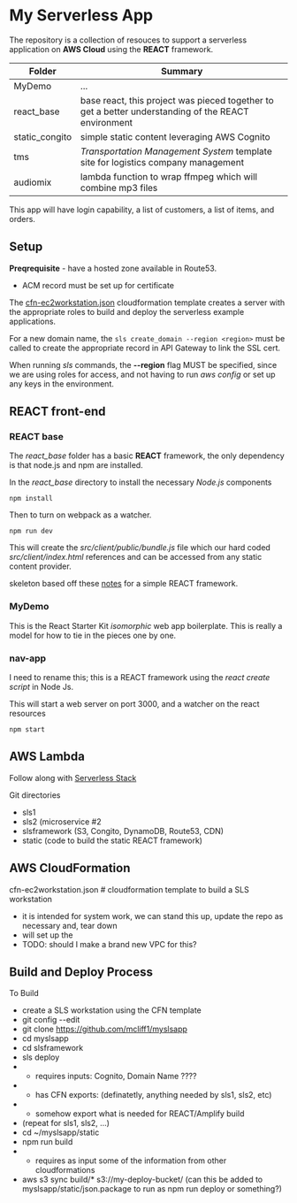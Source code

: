# My Serverless App


The repository is a collection of resouces to support a serverless application on **AWS Cloud** using the **REACT** framework.

Folder | Summary
---|---
MyDemo  |  ...
react_base  | base react, this project was pieced together to get a better understanding of the REACT environment
static_congito  |  simple static content leveraging AWS Cognito
tms  | *Transportation Management System* template site for logistics company management
audiomix | lambda function to wrap ffmpeg which will combine mp3 files

This app will have login capability, a list of customers, a list of items, and orders.

## Setup
**Preqrequisite** - have a hosted zone available in Route53.
 - ACM record must be set up for certificate

The [cfn-ec2workstation.json](cfn-ec2workstation.json) cloudformation template creates a server with the appropriate roles to build and deploy the serverless example applications.

For a new domain name, the `sls create_domain --region <region>` must be called to create the appropriate record in API Gateway to link the SSL cert.

When running *sls* commands, the **--region** flag MUST be specified, since we are using roles for access, and not having to run *aws config* or set up any keys in the environment.


## REACT front-end

### REACT base
The *react_base* folder has a basic **REACT** framework, the only dependency is that node.js and npm are installed.

In the *react_base* directory to install the necessary *Node.js* components

`npm install`

Then to turn on webpack as a watcher.

`npm run dev`

This will create the *src/client/public/bundle.js* file which our hard coded *src/client/index.html* references and can be accessed from any static content provider.

skeleton based off these [notes](http://blog.tamizhvendan.in/blog/2015/11/23/a-beginner-guide-to-setup-react-dot-js-environment-using-babel-6-and-webpack/) for a simple REACT framework.

### MyDemo

This is the React Starter Kit *isomorphic* web app boilerplate.  This is really a model for how to tie in the pieces one by one.


### nav-app

I need to rename this;  this is a REACT framework using the *react create script* in Node Js.

This will start a web server on port 3000, and a watcher on the react resources

`npm start`







## AWS Lambda

Follow along with [Serverless Stack](https://serverless-stack.com/)

Git directories
- sls1
- sls2 (microservice #2
- slsframework  (S3, Congito, DynamoDB, Route53, CDN)
- static  (code to build the static REACT framework)


## AWS CloudFormation

cfn-ec2workstation.json    #  cloudformation template to build a SLS workstation
  - it is intended for system work, we can stand this up,  update the repo as necessary and, tear down
  - will set up the
  - TODO:  should I make a brand new VPC for this?


## Build and Deploy Process

To Build
- create a SLS workstation using the CFN template
- git config --edit
- git clone https://github.com/mcliff1/myslsapp
- cd myslsapp
- cd slsframework
- sls deploy
- - requires inputs: Cognito, Domain Name ????
- - has CFN exports:  (definatetly, anything needed by sls1, sls2, etc)
- - somehow export what is needed for REACT/Amplify build
- (repeat for sls1, sls2, ...)
- cd ~/myslsapp/static
- npm run build
- - requires as input some of the information from other cloudformations
- aws s3 sync build/* s3://my-deploy-bucket/   (can this be added to myslsapp/static/json.package to run as npm run deploy or something?)
